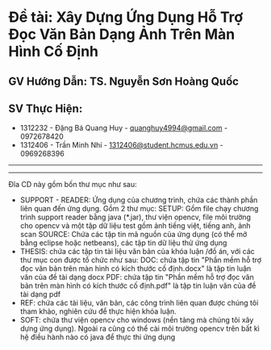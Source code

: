 # Đề tài: Xây Dựng Ứng Dụng Hỗ Trợ Đọc Văn Bản Dạng Ảnh Trên Màn Hình Cố Định
## GV Hướng Dẫn: TS. Nguyễn Sơn Hoàng Quốc
## SV Thực Hiện:
- 1312232 - Đặng Bá Quang Huy - quanghuy4994@gmail.com - 0972678420
- 1312406 - Trần Minh Nhí -  1312406@student.hcmus.edu.vn - 0969268396
----------------------------------------------------------------------------------------------------------
----------------------------------------------------------------------------------------------------------

Đĩa CD này gồm bốn thư mục như sau:
- SUPPORT - READER: Ứng dụng của chương trình, chứa các thành phần liên quan đến ứng dụng. Gồm 2 thư mục:
	SETUP: Gồm file chạy chương trình support reader bằng java (*.jar), thư viện opencv, file môi trường cho opencv và một tập dữ liệu test gồm ảnh tiếng việt, tiếng anh, ảnh scan
	SOURCE: Chứa các tập tin mã nguồn của ứng dụng (có thể mở bằng eclipse hoặc netbeans), các tập tin dữ liệu thử ứng dụng
- THESIS: chứa các tập tin tài liệu văn bản của khóa luận /đồ án, với các thư mục con được tổ chức như sau:
	DOC: chứa tập tin "Phần mềm hỗ trợ đọc văn bản trên màn hình có kích thước cố định.docx" là tập tin luận văn của đề tài dạng docx
	PDF: chứa tập tin "Phần mềm hỗ trợ đọc văn bản trên màn hình có kích thước cố định.pdf" là tập tin luận văn của đề tài dạng pdf
- REF: chứa các tài liệu, văn bản, các công trình liên quan được chúng tôi tham khảo, nghiên cứu để thực hiện khóa luận.
- SOFT: chứa thư viện opencv cho windows (nền tảng mà chúng tôi xây dựng ứng dụng). Ngoài ra cũng có thể cài môi trường opencv trên bất kì hệ điều hành nào có java để thực thi ứng dụng
